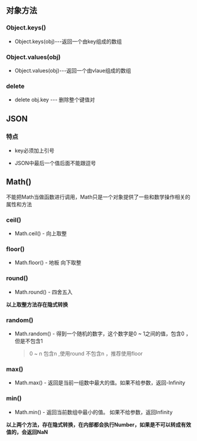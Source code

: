## 对象方法

### Object.keys()

- Object.keys(obj)---返回一个由key组成的数组

### Object.values(obj)

- Object.values(obj)---返回一个由vlaue组成的数组

### delete

- delete obj.key --- 删除整个键值对

## JSON

### 特点

- key必须加上引号

- JSON中最后一个值后面不能跟逗号

## Math()

不能把Math当做函数进行调用，Math只是一个对象提供了一些和数学操作相关的属性和方法

### ceil()

- Math.ceil() - 向上取整

### floor()

- Math.floor() - 地板 向下取整

### round()

- Math.round() - 四舍五入

**以上取整方法存在隐式转换**

### random()

- Math.random() - 得到一个随机的数字，这个数字是0 ~ 1之间的值，包含0 ，但是不包含1

  > 0 ~ n
  > 包含n ,使用round
  > 不包含n ，推荐使用floor

### max()

- Math.max() - 返回是当前一组数中最大的值。如果不给参数，返回-Infinity

### min()

- Math.min() - 返回当前数组中最小的值。 如果不给参数，返回Infinity

**以上两个方法，存在隐式转换，在内部都会执行Number，如果是不可以转成有效值的，会返回NaN**

